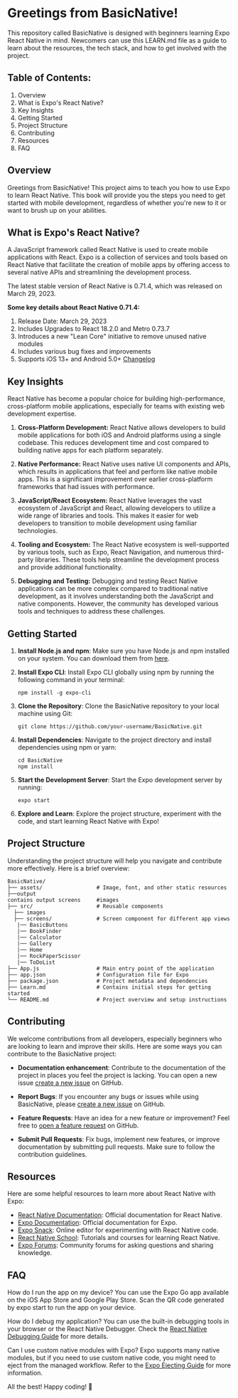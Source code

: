 # Greetings from BasicNative!
This repository called BasicNative is designed with beginners learning Expo React Native in mind. Newcomers can use this LEARN.md file as a guide to learn about the resources, the tech stack, and how to get involved with the project.

## Table of Contents: 
1. Overview
2. What is Expo's React Native?
3. Key Insights
4. Getting Started
5. Project Structure
6. Contributing
7. Resources
8. FAQ

## Overview
Greetings from BasicNative! This project aims to teach you how to use Expo to learn React Native. This book will provide you the steps you need to get started with mobile development, regardless of whether you're new to it or want to brush up on your abilities.

## What is Expo's React Native?
A JavaScript framework called React Native is used to create mobile applications with React. Expo is a collection of services and tools based on React Native that facilitate the creation of mobile apps by offering access to several native APIs and streamlining the development process.

The latest stable version of React Native is 0.71.4, which was released on March 29, 2023.

**Some key details about React Native 0.71.4:**

1. Release Date: March 29, 2023
2. Includes Upgrades to React 18.2.0 and Metro 0.73.7
3. Introduces a new "Lean Core" initiative to remove unused native modules
4. Includes various bug fixes and improvements
5. Supports iOS 13+ and Android 5.0+
[Changelog](https://github.com/react-native-community/releases/blob/master/CHANGELOG.md#0714)

## Key Insights
React Native has become a popular choice for building high-performance, cross-platform mobile applications, especially for teams with existing web development expertise.

1. **Cross-Platform Development:** React Native allows developers to build mobile applications for both iOS and Android platforms using a single codebase. This reduces development time and cost compared to building native apps for each platform separately.

2. **Native Performance:** React Native uses native UI components and APIs, which results in applications that feel and perform like native mobile apps. This is a significant improvement over earlier cross-platform frameworks that had issues with performance.

3. **JavaScript/React Ecosystem:** React Native leverages the vast ecosystem of JavaScript and React, allowing developers to utilize a wide range of libraries and tools. This makes it easier for web developers to transition to mobile development using familiar technologies.

4. **Tooling and Ecosystem:** The React Native ecosystem is well-supported by various tools, such as Expo, React Navigation, and numerous third-party libraries. These tools help streamline the development process and provide additional functionality.

5. **Debugging and Testing:** Debugging and testing React Native applications can be more complex compared to traditional native development, as it involves understanding both the JavaScript and native components. However, the community has developed various tools and techniques to address these challenges.

## Getting Started
1. **Install Node.js and npm**: Make sure you have Node.js and npm installed on your system. You can download them from [here](https://nodejs.org/).

2. **Install Expo CLI**: Install Expo CLI globally using npm by running the following command in your terminal:
   ```
   npm install -g expo-cli
   ```

3. **Clone the Repository**: Clone the BasicNative repository to your local machine using Git:
   ```
   git clone https://github.com/your-username/BasicNative.git
   ```

4. **Install Dependencies**: Navigate to the project directory and install dependencies using npm or yarn:
   ```
   cd BasicNative
   npm install
   ```

5. **Start the Development Server**: Start the Expo development server by running:
   ```
   expo start
   ```

6. **Explore and Learn**: Explore the project structure, experiment with the code, and start learning React Native with Expo!

## Project Structure
Understanding the project structure will help you navigate and contribute more effectively. Here is a brief overview:

```
BasicNative/
├── assets/                 # Image, font, and other static resources
├──output
contains output screens     #images
├── src/                    # Reusable components  
  ├── images
  ├── screens/              # Screen component for different app views
   |── BasicButtons
   |── BookFinder
   |── Calculator
   |── Gallery
   |── Home             
   |── RockPaperScissor
   |── ToDoList
├── App.js                  # Main entry point of the application
├── app.json                # Configuration file for Expo
├── package.json            # Project metadata and dependencies
├── Learn.md                # Contains initial steps for getting started
└── README.md               # Project overview and setup instructions
```

## Contributing
We welcome contributions from all developers, especially beginners who are looking to learn and improve their skills. Here are some ways you can contribute to the BasicNative project:

- **Documentation enhancement**: Contribute to the documentation of the project in places you feel the project is lacking. You can open a new issue [create a new issue](https://github.com/your-username/BasicNative/issues/new) on GitHub.

- **Report Bugs**: If you encounter any bugs or issues while using BasicNative, please [create a new issue](https://github.com/your-username/BasicNative/issues/new) on GitHub.

- **Feature Requests**: Have an idea for a new feature or improvement? Feel free to [open a feature request](https://github.com/your-username/BasicNative/issues/new) on GitHub.

- **Submit Pull Requests**: Fix bugs, implement new features, or improve documentation by submitting pull requests. Make sure to follow the contribution guidelines.

## Resources

Here are some helpful resources to learn more about React Native with Expo:

- [React Native Documentation](https://reactnative.dev/docs/getting-started): Official documentation for React Native.
- [Expo Documentation](https://docs.expo.dev/): Official documentation for Expo.
- [Expo Snack](https://snack.expo.dev/): Online editor for experimenting with React Native code.
- [React Native School](https://reactnativeschool.com/): Tutorials and courses for learning React Native.
- [Expo Forums](https://forums.expo.dev/): Community forums for asking questions and sharing knowledge.

## FAQ
How do I run the app on my device?
You can use the Expo Go app available on the iOS App Store and Google Play Store. Scan the QR code generated by expo start to run the app on your device.

How do I debug my application?
You can use the built-in debugging tools in your browser or the React Native Debugger. Check the [React Native Debugging Guide](https://reactnative.dev/docs/debugging) for more details.

Can I use custom native modules with Expo?
Expo supports many native modules, but if you need to use custom native code, you might need to eject from the managed workflow. Refer to the [Expo Ejecting Guide](https://medium.com/@farazpatankar/ejecting-from-expo-11e9f1f4f02b) for more information.

All the best! 
Happy coding! 🚀


